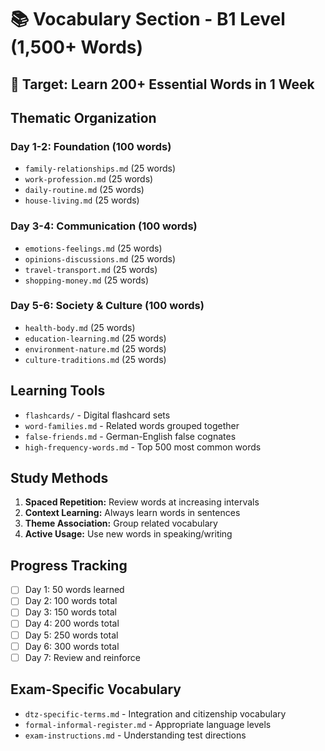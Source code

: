 # 📚 Vocabulary Section - B1 Level (1,500+ Words)

## 🎯 Target: Learn 200+ Essential Words in 1 Week

## Thematic Organization

### Day 1-2: Foundation (100 words)
- `family-relationships.md` (25 words)
- `work-profession.md` (25 words)
- `daily-routine.md` (25 words)
- `house-living.md` (25 words)

### Day 3-4: Communication (100 words)
- `emotions-feelings.md` (25 words)
- `opinions-discussions.md` (25 words)
- `travel-transport.md` (25 words)
- `shopping-money.md` (25 words)

### Day 5-6: Society & Culture (100 words)
- `health-body.md` (25 words)
- `education-learning.md` (25 words)
- `environment-nature.md` (25 words)
- `culture-traditions.md` (25 words)

## Learning Tools
- `flashcards/` - Digital flashcard sets
- `word-families.md` - Related words grouped together
- `false-friends.md` - German-English false cognates
- `high-frequency-words.md` - Top 500 most common words

## Study Methods
1. **Spaced Repetition:** Review words at increasing intervals
2. **Context Learning:** Always learn words in sentences
3. **Theme Association:** Group related vocabulary
4. **Active Usage:** Use new words in speaking/writing

## Progress Tracking
- [ ] Day 1: 50 words learned
- [ ] Day 2: 100 words total
- [ ] Day 3: 150 words total
- [ ] Day 4: 200 words total
- [ ] Day 5: 250 words total
- [ ] Day 6: 300 words total
- [ ] Day 7: Review and reinforce

## Exam-Specific Vocabulary
- `dtz-specific-terms.md` - Integration and citizenship vocabulary
- `formal-informal-register.md` - Appropriate language levels
- `exam-instructions.md` - Understanding test directions 